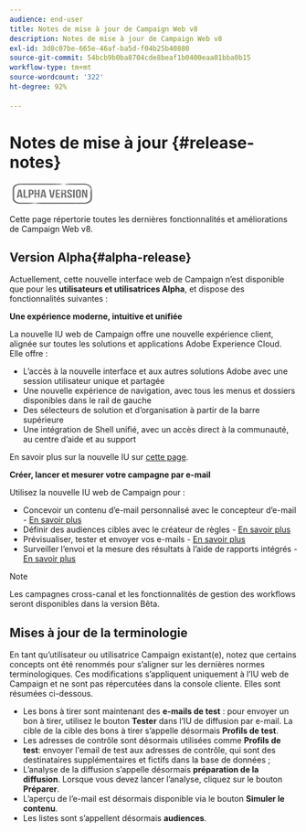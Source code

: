 ```yaml
---
audience: end-user
title: Notes de mise à jour de Campaign Web v8
description: Notes de mise à jour de Campaign Web v8
exl-id: 3d8c07be-665e-46af-ba5d-f04b25b40880
source-git-commit: 54bcb9b0ba8704cde8beaf1b0400eaa01bba0b15
workflow-type: tm+mt
source-wordcount: '322'
ht-degree: 92%

---
```


# Notes de mise à jour {#release-notes}

![](../assets/do-not-localize/badge.png)

Cette page répertorie toutes les dernières fonctionnalités et améliorations de Campaign Web v8.

## Version Alpha{#alpha-release}

Actuellement, cette nouvelle interface web de Campaign n’est disponible que pour les **utilisateurs et utilisatrices Alpha**, et dispose des fonctionnalités suivantes :

**Une expérience moderne, intuitive et unifiée**

La nouvelle IU web de Campaign offre une nouvelle expérience client, alignée sur toutes les solutions et applications Adobe Experience Cloud. Elle offre :

* L’accès à la nouvelle interface et aux autres solutions Adobe avec une session utilisateur unique et partagée
* Une nouvelle expérience de navigation, avec tous les menus et dossiers disponibles dans le rail de gauche
* Des sélecteurs de solution et d’organisation à partir de la barre supérieure
* Une intégration de Shell unifié, avec un accès direct à la communauté, au centre d’aide et au support
<!--
No search and pulse notifications in Alpha
-->

En savoir plus sur la nouvelle IU sur [cette page](../get-started/user-interface.md).

**Créer, lancer et mesurer votre campagne par e-mail**

Utilisez la nouvelle IU web de Campaign pour :

* Concevoir un contenu d’e-mail personnalisé avec le concepteur d’e-mail - [En savoir plus](../content/edit-content.md)
* Définir des audiences cibles avec le créateur de règles - [En savoir plus](../audience/about-audiences.md)
* Prévisualiser, tester et envoyer vos e-mails - [En savoir plus](../monitor/prepare-send.md)
* Surveiller l’envoi et la mesure des résultats à l’aide de rapports intégrés - [En savoir plus](../reporting/reports.md)

<!--
add info somewhere to remind users that
* they still have access to their console (+ link to v8 console doc)
* they keep their existing data (example: will be able to use their existing delivery templates to create deliveries)
-->

>[!NOTE]
>
>Les campagnes cross-canal et les fonctionnalités de gestion des workflows seront disponibles dans la version Bêta.

## Mises à jour de la terminologie

En tant qu’utilisateur ou utilisatrice Campaign existant(e), notez que certains concepts ont été renommés pour s’aligner sur les dernières normes terminologiques. Ces modifications s’appliquent uniquement à l’IU web de Campaign et ne sont pas répercutées dans la console cliente. Elles sont résumées ci-dessous.

* Les bons à tirer sont maintenant des **e-mails de test** : pour envoyer un bon à tirer, utilisez le bouton **Tester** dans l’IU de diffusion par e-mail. La cible de la cible des bons à tirer s’appelle désormais **Profils de test**.
* Les adresses de contrôle sont désormais utilisées comme **Profils de test**: envoyer l&#39;email de test aux adresses de contrôle, qui sont des destinataires supplémentaires et fictifs dans la base de données ;
* L’analyse de la diffusion s’appelle désormais **préparation de la diffusion**. Lorsque vous devez lancer l’analyse, cliquez sur le bouton **Préparer**.
* L’aperçu de l’e-mail est désormais disponible via le bouton **Simuler le contenu**.
* Les listes sont s’appellent désormais **audiences**.
